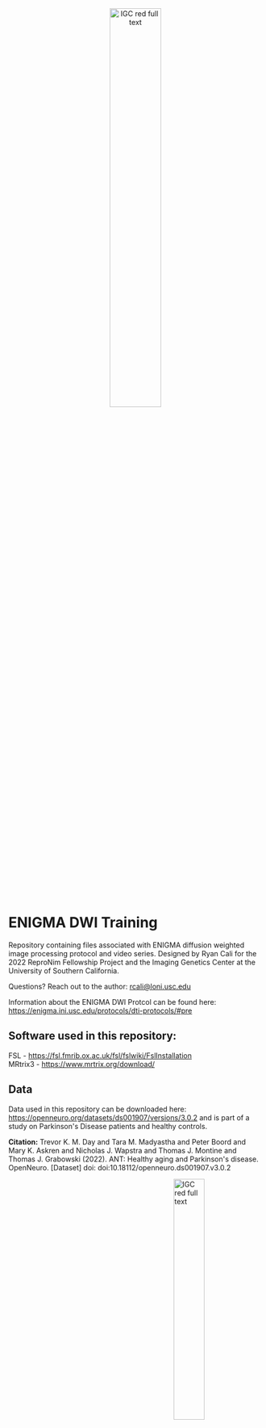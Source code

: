 <div align="center">
  <img src="https://user-images.githubusercontent.com/71532882/236649110-83b2c82b-3aed-472e-ad43-b499fad76c4e.png" alt="IGC red full text" width="45%" height="45%">
</div>

# ENIGMA DWI Training

Repository containing files associated with ENIGMA diffusion weighted image processing protocol and video series. Designed by Ryan Cali for the 2022 ReproNim Fellowship Project and the Imaging Genetics Center at the University of Southern California. 

Questions? Reach out to the author: rcali@loni.usc.edu


Information about the ENIGMA DWI Protcol can be found here: https://enigma.ini.usc.edu/protocols/dti-protocols/#pre


## Software used in this repository:

FSL - https://fsl.fmrib.ox.ac.uk/fsl/fslwiki/FslInstallation
<br>
MRtrix3 - https://www.mrtrix.org/download/

## Data

Data used in this repository can be downloaded here: https://openneuro.org/datasets/ds001907/versions/3.0.2 and is part of a study on Parkinson's Disease patients and healthy controls.

**Citation:** Trevor K. M. Day and Tara M. Madyastha and Peter Boord and Mary K. Askren and Nicholas J. Wapstra and Thomas J. Montine and Thomas J. Grabowski (2022). ANT: Healthy aging and Parkinson's disease. OpenNeuro. [Dataset] doi: doi:10.18112/openneuro.ds001907.v3.0.2

<img src="https://user-images.githubusercontent.com/71532882/236649152-2f778f00-9484-466c-be23-e97a0e3d60f7.png" alt="IGC red full text" width="35%" height="35%" align="right">
